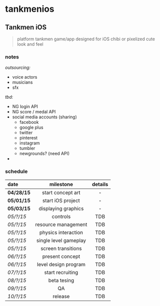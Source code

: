 # tankmenios

## Tankmen iOS

> platform tankmen game/app designed for iOS
> chibi or pixelized cute look and feel

### notes

_outsourcing:_
<br/>

- voice actors
- musicians
- sfx

_tbd:_
<br/>

- NG login API
- NG score / medal API
- social media accounts (sharing)
    - facebook
    - google plus
    - twitter
    - pinterest
    - instagram
    - tumbler
    - newgrounds? (need API)
- 


### schedule

| date | milestone | details |
|:---- |:---------:|:-------:|
| **04/28/15** | start concept art | - |
| **05/01/15** | start iOS project | - |
| **05/03/15** | displaying graphics | - |
| _05/?/15_ | controls | TDB |
| _05/?/15_ | resource management | TDB |
| _05/?/15_ | physics interaction | TDB |
| _05/?/15_ | single level gameplay | TDB |
| _05/?/15_ | screen transitions | TDB |
| _06/?/15_ | present concept | TDB |
| _06/?/15_ | level design program | TDB |
| _07/?/15_ | start recruiting | TDB |
| _08/?/15_ | beta tesing | TDB |
| _09/?/15_ | QA | TDB |
| _10/?/15_ | release | TDB |



